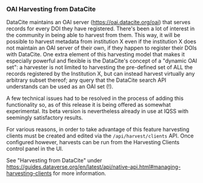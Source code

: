 ### OAI Harvesting from DataCite

DataCite maintains an OAI server (https://oai.datacite.org/oai) that serves records for every DOI they have registered. There's been a lot of interest in the community in being able to harvest from them. This way, it will be possible to harvest metadata from institution X even if the institution X does not maintain an OAI server of their own, if they happen to register their DOIs with DataCite. One extra element of this harvesting model that makes it especially powerful and flexible is the DataCite's concept of a "dynamic OAI set": a harvester is not limited to harvesting the pre-defined set of ALL the records registered by the Institution X, but can instead harvest virtually any arbitrary subset thereof; any query that the DataCite search API understands can be used as an OAI set (!).

A few technical issues had to be resolved in the process of adding this functionality so, as of this release it is being offered as somewhat experimental. Its beta version is nevertheless already in use at IQSS with seemingly satisfactory results.

For various reasons, in order to take advantage of this feature harvesting clients must be created and edited via the `/api/harvest/clients` API. Once configured however, harvests can be run from the Harvesting Clients control panel in the UI.

See "Harvesting from DataCite" under https://guides.dataverse.org/en/latest/api/native-api.html#managing-harvesting-clients for more information.

